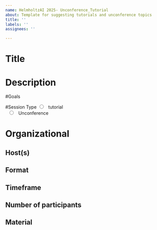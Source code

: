 ```yaml
---
name: HelmholtzAI 2025- Unconference_Tutorial
about: Template for suggesting tutorials and unconference topics
title: ''
labels: ''
assignees: ''

---
```


# Title
<!--Add informative title here! -->

# Description

#Goals
<!--What objectives does the tutorial serve? Why is it important to include it as a part of HAICON 2025? -->

#Session Type
<input type="radio" id="tutorial" name="tutorial" value="Tutorial">
  <label for="tutorial">tutorial</label><br>
  <input type="radio" id="unconference" name="unconference" value="Unconference">
  <label for="unconference">Unconference</label>

# Organizational
<!--In the following, please provide organizational information about the session. -->

## Host(s)

<!--
Names and e-mail addresses of all people involved in hosting this session.
-->

## Format

<!--E.g., introduction talk followed by open discussion, brainstorming, hackathon like format, world café, etc. If applicable also include methods used to enhance interaction and collaboration. -->

## Timeframe
<!-- Specify the minimal time you foresee for this session, e.g., 30min, 1h, ..., up to 3h-->

## Number of participants
<!-- Define the minimal number of participants you need to work on the specified task. 
Is there a limit to the number of people who attend this session? -->

## Material

<!-- State here the material and devices you need: beamer, flipchart, paper, markers, post-its, etc. 
We will then see what we can provide and let you know, if you should bring something yourself-->
